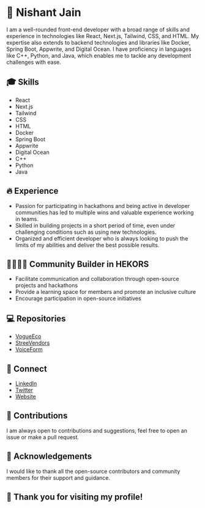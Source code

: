 # 🚀 Nishant Jain

I am a well-rounded front-end developer with a broad range of skills and experience in technologies like React, Next.js, Tailwind, CSS, and HTML. My expertise also extends to backend technologies and libraries like Docker, Spring Boot, Appwrite, and Digital Ocean. I have proficiency in languages like C++, Python, and Java, which enables me to tackle any development challenges with ease.

## 🎓 Skills
- React
- Next.js
- Tailwind
- CSS
- HTML
- Docker
- Spring Boot
- Appwrite
- Digital Ocean
- C++
- Python
- Java

## 🔥 Experience

- Passion for participating in hackathons and being active in developer communities has led to multiple wins and valuable experience working in teams. 
- Skilled in building projects in a short period of time, even under challenging conditions such as using new technologies. 
- Organized and efficient developer who is always looking to push the limits of my abilities and deliver the best possible results.

## 👨‍👩‍👧‍👦 Community Builder in HEKORS
- Facilitate communication and collaboration through open-source projects and hackathons
- Provide a learning space for members and promote an inclusive culture
- Encourage participation in open-source initiatives

## 💻 Repositories
- [VogueEco](https://github.com/Nishantjain10/VogueEco)
- [StreeVendors](https://github.com/Nishantjain10/streeVendors)
- [VoiceForm](https://github.com/Nishantjain10/Autofill-Form-Using-Alan-AI)

## 📱 Connect
- [LinkedIn](https://www.linkedin.com/in/nishantj2002/)
- [Twitter](https://twitter.com/devnishant10)
- [Website](https://www.devnishant.co/)


## 🤝 Contributions
I am always open to contributions and suggestions, feel free to open an issue or make a pull request.

## 🙏 Acknowledgements
I would like to thank all the open-source contributors and community members for their support and guidance.

## 🎉 Thank you for visiting my profile!
